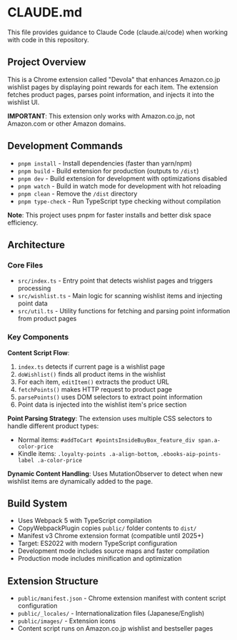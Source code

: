 # CLAUDE.md

This file provides guidance to Claude Code (claude.ai/code) when working with code in this repository.

## Project Overview

This is a Chrome extension called "Devola" that enhances Amazon.co.jp wishlist pages by displaying point rewards for each item. The extension fetches product pages, parses point information, and injects it into the wishlist UI.

**IMPORTANT**: This extension only works with Amazon.co.jp, not Amazon.com or other Amazon domains.

## Development Commands

- `pnpm install` - Install dependencies (faster than yarn/npm)
- `pnpm build` - Build extension for production (outputs to `/dist`)
- `pnpm dev` - Build extension for development with optimizations disabled
- `pnpm watch` - Build in watch mode for development with hot reloading
- `pnpm clean` - Remove the `/dist` directory
- `pnpm type-check` - Run TypeScript type checking without compilation

**Note**: This project uses pnpm for faster installs and better disk space efficiency.

## Architecture

### Core Files
- `src/index.ts` - Entry point that detects wishlist pages and triggers processing
- `src/wishlist.ts` - Main logic for scanning wishlist items and injecting point data
- `src/util.ts` - Utility functions for fetching and parsing point information from product pages

### Key Components

**Content Script Flow**:
1. `index.ts` detects if current page is a wishlist page
2. `doWishlist()` finds all product items in the wishlist
3. For each item, `editItem()` extracts the product URL
4. `fetchPoints()` makes HTTP request to product page
5. `parsePoints()` uses DOM selectors to extract point information
6. Point data is injected into the wishlist item's price section

**Point Parsing Strategy**:
The extension uses multiple CSS selectors to handle different product types:
- Normal items: `#addToCart #pointsInsideBuyBox_feature_div span.a-color-price`
- Kindle items: `.loyalty-points .a-align-bottom`, `.ebooks-aip-points-label .a-color-price`

**Dynamic Content Handling**:
Uses MutationObserver to detect when new wishlist items are dynamically added to the page.

## Build System

- Uses Webpack 5 with TypeScript compilation
- CopyWebpackPlugin copies `public/` folder contents to `dist/`
- Manifest v3 Chrome extension format (compatible until 2025+)
- Target: ES2022 with modern TypeScript configuration
- Development mode includes source maps and faster compilation
- Production mode includes minification and optimization

## Extension Structure

- `public/manifest.json` - Chrome extension manifest with content script configuration
- `public/_locales/` - Internationalization files (Japanese/English)
- `public/images/` - Extension icons
- Content script runs on Amazon.co.jp wishlist and bestseller pages